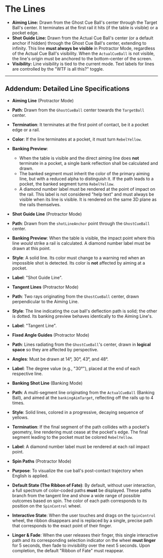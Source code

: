 # The Lines

* **Aiming Line:** Drawn from the Ghost Cue Ball's center through the Target Ball's center. It terminates at the first rail it hits (if the table is visible) or a pocket edge.
* **Shot Guide Line:** Drawn from the Actual Cue Ball's center (or a default anchor if hidden) through the Ghost Cue Ball's center, extending to infinity. This line **must always be visible** in Protractor Mode, regardless of the Actual Cue Ball's visibility. When the `ActualCueBall` is not visible, the line's origin must be anchored to the bottom-center of the screen.
* **Visibility:** Line visibility is tied to the current mode. Text labels for lines are controlled by the "WTF is all this?" toggle.

***
## Addendum: Detailed Line Specifications

* **Aiming Line** (Protractor Mode)
* **Path**: Drawn from the `GhostCueBall` center towards the `TargetBall` center.
* **Termination**: It terminates at the first point of contact, be it a pocket edge or a rail.
* **Color**: If the line terminates at a pocket, it must turn `RebelYellow`.
* **Banking Preview**:
  * When the table is visible and the direct aiming line does **not** terminate in a pocket, a single bank reflection shall be calculated and drawn.
  * The banked segment must inherit the color of the primary aiming line, but with a reduced alpha to distinguish it. If the path leads to a pocket, the banked segment turns `RebelYellow`.
  * A diamond number label must be rendered at the point of impact on the rail. This label is not considered "help text" and must always be visible when its line is visible. It is rendered on the same 3D plane as the rails themselves.

* **Shot Guide Line** (Protractor Mode)
* **Path**: Drawn from the `shotLineAnchor` point through the `GhostCueBall` center.
* **Banking Preview**: When the table is visible, the impact point where this line *would* strike a rail is calculated. A diamond number label must be drawn at this point.
* **Style**: A solid line. Its color must change to a warning red when an impossible shot is detected. Its color is **not** affected by aiming at a pocket.
* **Label**: "Shot Guide Line".

* **Tangent Lines** (Protractor Mode)
* **Path**: Two rays originating from the `GhostCueBall` center, drawn perpendicular to the Aiming Line.
* **Style**: The line indicating the cue ball's deflection path is solid; the other is dotted. Its banking preview behaves identically to the Aiming Line's.
* **Label**: "Tangent Line".

* **Fixed Angle Guides** (Protractor Mode)
* **Path**: Lines radiating from the `GhostCueBall`'s center, drawn in **logical space** so they are affected by perspective.
* **Angles**: Must be drawn at 14°, 30°, 43°, and 48°.
* **Label**: The degree value (e.g., "30°"), placed at the end of each respective line.

* **Banking Shot Line** (Banking Mode)
* **Path**: A multi-segment line originating from the `ActualCueBall` (Banking Ball), and aimed at the `bankingAimTarget`, reflecting off the rails up to 4 times.
* **Style**: Solid lines, colored in a progressive, decaying sequence of yellows.
* **Termination**: If the final segment of the path collides with a pocket's geometry, line rendering must cease at the pocket's edge. The final segment leading to the pocket must be colored `RebelYellow`.
* **Label**: A diamond number label must be rendered at each rail impact point.

* **Spin Paths** (Protractor Mode)
* **Purpose**: To visualize the cue ball's post-contact trajectory when English is applied.
* **Default State (The Ribbon of Fate)**: By default, without user interaction, a full spectrum of color-coded paths **must** be displayed. These paths branch from the tangent line and show a wide range of possible outcomes based on spin. The color of each path corresponds to its position on the `SpinControl` wheel.
* **Interactive State**: When the user touches and drags on the `SpinControl` wheel, the ribbon disappears and is replaced by a single, precise path that corresponds to the exact point of their finger.
* **Linger & Fade**: When the user releases their finger, this single interactive path and its corresponding selection indicator on the wheel **must linger** for 5 seconds, then fade to invisibility over the next 5 seconds. Upon completion, the default "Ribbon of Fate" must reappear.